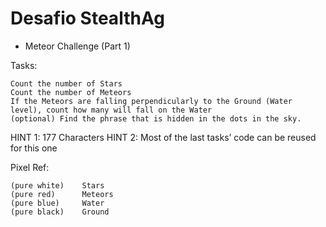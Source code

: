 # Desafio StealthAg

* Meteor Challenge (Part 1)


Tasks:

    Count the number of Stars
    Count the number of Meteors
    If the Meteors are falling perpendicularly to the Ground (Water level), count how many will fall on the Water
    (optional) Find the phrase that is hidden in the dots in the sky. 
HINT 1: 177 Characters
HINT 2: Most of the last tasks’ code can be reused for this one

Pixel Ref:

    (pure white)    Stars
    (pure red)      Meteors
    (pure blue)     Water
    (pure black)    Ground
